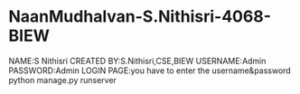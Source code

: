 # NaanMudhalvan-S.Nithisri-4068-BIEW


NAME:S Nithisri
CREATED BY:S.Nithisri,CSE,BIEW
USERNAME:Admin
PASSWORD:Admin
LOGIN PAGE:you have to enter the username&password
python manage.py runserver
